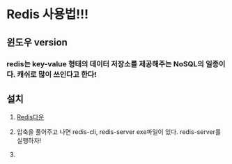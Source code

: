 Redis 사용법!!!
=======================
윈도우 version
-----------------------
### redis는 key-value 형태의 데이터 저장소를 제공해주는 NoSQL의 일종이다. 캐쉬로 많이 쓰인다고 한다!

## 설치
1. [Redis다운](https://github.com/microsoftarchive/redis/releases/tag/win-3.0.504)

2. 압축을 풀어주고 나면 redis-cli, redis-server exe파일이 있다. redis-server를 실행하자!

3. 
